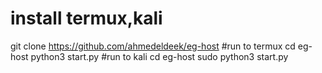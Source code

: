 # install termux,kali
git clone https://github.com/ahmedeldeek/eg-host
#run to termux
cd eg-host
python3 start.py
#run to kali
cd eg-host
sudo python3 start.py
